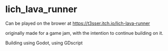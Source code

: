 # lich_lava_runner


Can be played on the brower at 
https://t3sser.itch.io/lich-lava-runner

originally made for a game jam, with the intention to continue building on it.

Building using Godot, using GDscript
